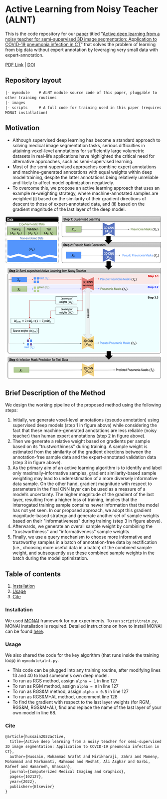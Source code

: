 # Active Learning from Noisy Teacher (ALNT)

This is the code repository for our [paper](#cite) titled "[Active deep learning from a noisy teacher for semi-supervised 3D image segmentation: Application to COVID-19 pneumonia infection in CT](https://www.sciencedirect.com/science/article/pii/S0895611122000970)" that solves the problem of learning from big data without expert annotation by leveraging very small data with expert-annotation.  

[PDF Link](https://www.cs.sfu.ca/~hamarneh/ecopy/cmig2022.pdf) | [DOI](https://doi.org/10.1016/j.compmedimag.2022.102127)

## Repository layout
```
|- mymodule    # ALNT module source code of this paper, pluggable to other training routines
|- images
|- scripts     # A full code for training used in this paper (requires MONAI installation) 
```

## Motivation

- Although supervised deep learning has become a standard approach to solving medical image segmentation tasks, serious difficulties in attaining voxel-level annotations for sufficiently large volumetric datasets in real-life applications have highlighted the critical need for alternative approaches, such as semi-supervised learning.
- Most of the semi-supervised approaches combine expert annotations and machine-generated annotations with equal weights within deep model training, despite the latter annotations being relatively unreliable and likely to affect model optimization negatively. 
- To overcome this, we propose an active learning approach that uses an example re-weighting strategy, where machine-annotated samples are weighted (i) based on the similarity of their gradient directions of descent to those of expert-annotated data, and (ii) based on the gradient magnitude of the last layer of the deep model. 

![](images/Fig.png)

## Brief Description of the Method
We design the working pipeline of the proposed method using the following steps: 
1. Initially, we generate voxel-level annotations (pseudo annotation) using supervised deep models (step 1 in figure above) while considering the fact that these machine-generated annotations are less reliable (noisy teacher) than human expert annotations (step 2 in figure above). 
2. Then we generate a relative weight based on gradients per sample based on its "trustworthiness" during training. A sample weight is estimated from the similarity of the gradient directions between the annotation-free sample data and the expert-annotated validation data (step 3 in figure above).
3. As the primary aim of an active learning algorithm is to identify and label only maximally-informative samples, gradient similarity-based sample weighting may lead to underestimation of a more diversely informative data sample. On the other hand, gradient magnitude with respect to parameters in the final CNN layer can be used as a measure of a model’s uncertainty. The higher magnitude of the gradient of the last layer, resulting from a higher loss of training, implies that the interrogated training sample contains newer information that the model has not yet seen. In our proposed approach, we adopt this gradient magnitude-based strategy and generate another set of sample weights based on their "informativeness" during training (step 3 in figure above).
4. Afterwards, we generate an overall sample weight by combining the "trustworthiness" and "informativeness" sample weights. 
5. Finally, we use a query mechanism to choose more informative and trustworthy samples in a batch of annotation-free data by rectification (i.e., choosing more useful data in a batch) of the combined sample weight, and subsequently use these combined sample weights in the batch during the model optimization.

## Table of contents
1. [Installation](#installation)
2. [Usage](#usage)
4. [Cite](#cite)


<a name="installation"></a>
### Installation
We used [MONAI](https://github.com/Project-MONAI/MONAI) framework for our experiments. To run ```scripts\train.py```, MONAI installation is required. Detailed instructions on how to install MONAI can be found [here](https://docs.monai.io/en/latest/installation.html).  


<a name="usage"></a>
### Usage
We also shared the code for the key algorithm (that runs inside the training loop) in ```mymodule\alnt.py```. 
- This code can be plugged into any training routine, after modifying lines 13 and 40 to load someone's own deep model. 
- To run as RGS method, assign ```alpha = 1``` in line 127 
- To run as RGM method, assign ```alpha = 0``` in line 127
- To run as RGS&M method, assign ```alpha = 0.5``` in line 127
- To run as RGS&M+AL method, uncomment line 128
- To find the gradient with respect to the last layer weights (for RGM, RGS&M, RGS&M+AL), find and replace the name of the last layer of your own model in line 68.

<a name="cite"></a>
### Cite
```bibtext
@article{hussain2022active,
  title={Active deep learning from a noisy teacher for semi-supervised 3D image segmentation: Application to COVID-19 pneumonia infection in CT},
  author={Hussain, Mohammad Arafat and Mirikharaji, Zahra and Momeny, Mohammad and Marhamati, Mahmoud and Neshat, Ali Asghar and Garbi, Rafeef and Hamarneh, Ghassan},
  journal={Computerized Medical Imaging and Graphics},
  pages={102127},
  year={2022},
  publisher={Elsevier}
}
```
